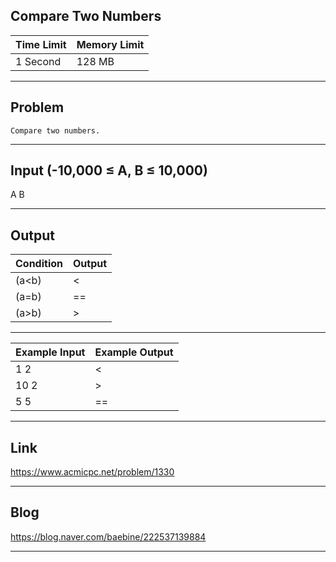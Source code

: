 ## **Compare Two Numbers**

| Time Limit | Memory Limit |
| --- | --- |
| 1 Second | 128 MB |

___

## Problem
```
Compare two numbers.
```

___

## Input (-10,000 ≤ A, B ≤ 10,000)
A B

___

## Output
| Condition | Output |
| --- | --- |
| (a<b) | < |
| (a=b) | == |
| (a>b) | > |

___

| Example Input | Example Output |
| --- | --- |
| 1 2 | < |
| 10 2 | > |
| 5 5 | == |
___

## Link
https://www.acmicpc.net/problem/1330

___

## Blog
https://blog.naver.com/baebine/222537139884

___
